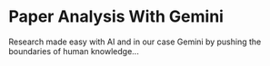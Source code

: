 # Paper Analysis With Gemini

Research made easy with AI and in our case Gemini by pushing the boundaries of human knowledge...


